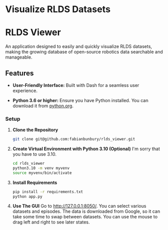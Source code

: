 # Visualize RLDS Datasets

# RLDS Viewer

An application designed to easily and quickly visualize RLDS datasets, making the growing database of open-source robotics data searchable and manageable.


## Features

- **User-Friendly Interface:** Built with Dash for a seamless user experience.

- **Python 3.6 or higher:** Ensure you have Python installed. You can download it from [python.org](https://www.python.org/downloads/).

### Setup

1. **Clone the Repository**
     ```bash
     git clone git@github.com:fabianbunbury/rlds_viewer.git
     ```
2. **Create Virtual Environment with Python 3.10 (Optional)**
     I'm sorry that you have to use 3.10.
     ```bash
     cd rlds_viewer
     python3.10 -m venv myvenv
     source myvenv/bin/activate 
     ```
3. **Install Requirements**
     ```bash
     pip install -r requirements.txt
     python app.py
     ```
4. **Use The GUI**
     Go to http://127.0.0.1:8050/. You can select various datasets and episodes. The data is downloaded from Google, so it can take some time to swap between datasets. You can use the mouse to drag left and right to see later states.


